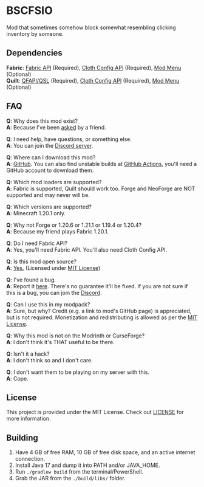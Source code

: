 # BSCFSIO

Mod that sometimes somehow block somewhat resembling clicking inventory by someone.

## Dependencies

**Fabric**: [Fabric API](https://modrinth.com/mod/fabric-api) (Required),
[Cloth Config API](https://modrinth.com/mod/cloth-config) (Required),
[Mod Menu](https://modrinth.com/mod/modmenu) (Optional)  
**Quilt**: [QFAPI/QSL](https://modrinth.com/mod/qsl) (Required),
[Cloth Config API](https://modrinth.com/mod/cloth-config) (Required),
[Mod Menu](https://modrinth.com/mod/modmenu) (Optional)

## FAQ

**Q**: Why does this mod exist?  
**A**: Because I've been [asked](https://i.imgur.com/5Nz1QRo.png) by a friend.

**Q**: I need help, have questions, or something else.  
**A**: You can join the [Discord server](https://discord.gg/Q6saSVSuYQ).

**Q**: Where can I download this mod?  
**A**: [GitHub](https://github.com/VidTu/BSCFSIO).
You can also find unstable builds at [GitHub Actions](https://github.com/VidTu/BSCFSIO/actions),
you'll need a GitHub account to download them.

**Q**: Which mod loaders are supported?  
**A**: Fabric is supported, Quilt should work too. Forge and NeoForge are NOT supported and may never will be.

**Q**: Which versions are supported?    
**A**: Minecraft 1.20.1 only.

**Q**: Why not Forge or 1.20.6 or 1.21.1 or 1.19.4 or 1.20.4?  
**A**: Because my friend plays Fabric 1.20.1.

**Q**: Do I need Fabric API?    
**A**: Yes, you'll need Fabric API. You'll also need Cloth Config API.

**Q**: Is this mod open source?    
**A**: [Yes.](https://github.com/VidTu/BSCFSIO) (Licensed
under [MIT License](https://github.com/VidTu/BSCFSIO/blob/main/LICENSE))

**Q**: I've found a bug.  
**A**: Report it [here](https://github.com/VidTu/BSCFSIO/issues). There's no guarantee it'll be fixed.
If you are not sure if this is a bug, you can join the [Discord](https://discord.gg/Q6saSVSuYQ).

**Q**: Can I use this in my modpack?  
**A**: Sure, but why? Credit (e.g. a link to mod's GitHub page) is appreciated, but is not required.
Monetization and redistributing is allowed as per the [MIT License](https://github.com/VidTu/BSCFSIO/blob/main/LICENSE).

**Q**: Why this mod is not on the Modrinth or CurseForge?  
**A**: I don't think it's THAT useful to be there.

**Q**: Isn't it a hack?  
**A**: I don't think so and I don't care.

**Q**: I don't want them to be playing on my server with this.  
**A**: Cope.

## License

This project is provided under the MIT License.
Check out [LICENSE](https://github.com/VidTu/BSCFSIO/blob/main/LICENSE) for more information.

## Building

1. Have 4 GB of free RAM, 10 GB of free disk space, and an active internet connection.
2. Install Java 17 and dump it into PATH and/or JAVA_HOME.
3. Run `./gradlew build` from the terminal/PowerShell.
4. Grab the JAR from the `./build/libs/` folder.
